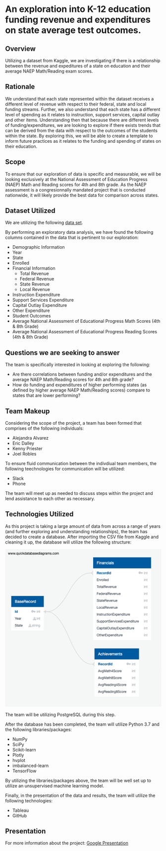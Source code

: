 # An exploration into K-12 education funding revenue and expenditures on state average test outcomes.

## Overview

Utilizing a dataset from Kaggle, we are investigating if there is a relationship between the revenue and expeditures of a state on education and their average NAEP Math/Reading exam scores.  

## Rationale

We understand that each state represented within the dataset receives a different level of revenue with respect to their federal, state and local funding streams. Further, we also understand that each state has a different level of spending as it relates to instruction, support services, capital outlay and other items. Understanding then that because there are different levels of funding/expenditures, we are looking to explore if there exists trends that can be derived from the data with respect to the outcomes of the students within the state. By exploring this, we will be able to create a template to inform future practices as it relates to the funding and spending of states on their education. 

## Scope

To ensure that our exploration of data is specific and measurable, we will be looking exclusively at the National Assessment of Education Progress (NAEP) Math and Reading scores for 4th and 8th grade. As the NAEP assessment is a congresionnally mandated project that is conducted nationwide, it will likely provide the best data for comparison across states. 

## Dataset Utilized

We are utilizing the following [data set](https://www.kaggle.com/noriuk/us-education-datasets-unification-project).

By performing an exploratory data analysis, we have found the following columns contained in the data that is pertinent to our exploration: 

* Demographic Information
 * Year
 * State
 * Enrolled
* Financial Information
  * Total Revenue
   * Federal Revenue
   * State Revenue
   * Local Revenue
 * Instruction Expenditure
 * Support Services Expenditure
 * Capital Outlay Expenditure
 * Other Expenditure
* Student Outcomes
 * Average National Assessment of Educational Progress Math Scores (4th & 8th Grade)
 * Average National Assessment of Educational Progress Reading Scores (4th & 8th Grade)

## Questions we are seeking to answer

The team is specifically interested in looking at exploring the following:

* Are there correlations between funding and/or expenditures and the average NAEP Math/Reading scores for 4th and 8th grade?
* How do funding and expenditures of higher performing states (as defined by higher average NAEP Math/Reading scores) compare to states that are lower performing?

## Team Makeup

Considering the scope of the project, a team has been formed that comprises of the following individuals: 

* Alejandra Alvarez
* Eric Dalley
* Kenny Priester
* Joel Robles

To ensure fluid communication between the indivdiual team members, the following teechnologies for communication will be utilized:

* Slack
* Phone

The team will meet up as needed to discuss steps within the project and lend assistance to each other as necessary. 

## Technologies Utilized

As this project is taking a large amount of data from across a range of years (and further exploring and understanding relationships), the team has decided to create a database. After importing the CSV file from Kaggle and cleaning it up, the database will utilize the following structure:

![ERD](https://github.com/alecabrera27/US_Educational_Funding/blob/2b975bc5b10ef4fae4ed21073ae5afa153144987/Resources/Images/ERD.png)

The team will be utilizing PostgreSQL during this step.

After the database has been completed, the team will utilize Python 3.7 and the following libraries/packages:

* NumPy
* SciPy
* Scikit-learn
* Plotly
* hvplot
* imbalanced-learn
* TensorFlow

By utilizing the libraries/packages above, the team will be well set up to utilize an unsupervised machine learning model. 

Finally, in the presentation of the data and results, the team will utilize the following technologies:

* Tableau
* GitHub

## Presentation

For more information about the project: [Google Presentation](https://docs.google.com/presentation/d/1d_G04I7wVxt63fc7vXfgrIN7g2eSGCPtO8QhitXe3w4/edit?usp=sharing)

